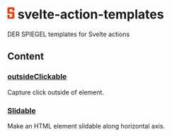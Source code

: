 # <img src="https://raw.githubusercontent.com/SPIEGEL-GUI/assets/master/logo_one_letter.svg" height="26" /> svelte-action-templates
DER SPIEGEL templates for Svelte actions


## Content


### [outsideClickable](./outsideClickable.js)

Capture click outside of element.


### [Slidable](./slidable.js)

Make an HTML element slidable along horizontal axis.